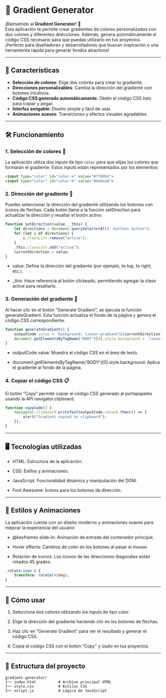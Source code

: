 # 🌈 Gradient Generator

¡Bienvenido al **Gradient Generator**! 🎨  
Esta aplicación te permite crear gradientes de colores personalizados con dos colores y diferentes direcciones. Además, genera automáticamente el código CSS necesario para que puedas utilizarlo en tus proyectos. ¡Perfecto para diseñadores y desarrolladores que buscan inspiración o una herramienta rápida para generar fondos atractivos!

---

## 🚀 Características

- **Selección de colores**: Elige dos colores para crear tu gradiente.
- **Direcciones personalizables**: Cambia la dirección del gradiente con botones intuitivos.
- **Código CSS generado automáticamente**: Obtén el código CSS listo para copiar y pegar.
- **Interfaz amigable**: Diseño simple y fácil de usar.
- **Animaciones suaves**: Transiciones y efectos visuales agradables.

---

## 🛠️ Funcionamiento

### 1. Selección de colores 🎨
La aplicación utiliza dos inputs de tipo `color` para que elijas los colores que formarán el gradiente. Estos inputs están representados por los elementos:

```html
<input type="color" id="color-a" value="#ff69b4">
<input type="color" id="color-b" value="#4a6ee0">
```

### 2. Dirección del gradiente 🧭
Puedes seleccionar la dirección del gradiente utilizando los botones con íconos de flechas. Cada botón llama a la función setDirection para actualizar la dirección y resaltar el botón activo.

```javascript
function setDirection(value, _this) {
    let directions = document.querySelectorAll(".buttons button");
    for (let i of directions) {
        i.classList.remove("active");
    }
    _this.classList.add("active");
    currentDirection = value;
}
```

- value: Define la dirección del gradiente (por ejemplo, to top, to right, etc.).

- _this: Hace referencia al botón clickeado, permitiendo agregar la clase active para resaltarlo.

### 3. Generación del gradiente 🌈
Al hacer clic en el botón "Generate Gradient", se ejecuta la función generateGradient. Esta función actualiza el fondo de la página y genera el código CSS correspondiente.

```javascript
function generateGradient() {
    outputCode.value = `background: linear-gradient(${currentDirection}, ${colorOne.value}, ${colorTwo.value});`;
    document.getElementsByTagName("BODY")[0].style.background = `linear-gradient(${currentDirection}, ${colorOne.value}, ${colorTwo.value})`;
}
```

- outputCode.value: Muestra el código CSS en el área de texto.

- document.getElementsByTagName('BODY')[0].style.background: Aplica el gradiente al fondo de la página.

### 4. Copiar el código CSS 📋
El botón "Copy" permite copiar el código CSS generado al portapapeles usando la API navigator.clipboard.

```javascript
function copyCode() {
    navigator.clipboard.writeText(outputCode.value).then(() => {
        alert("Gradient copied to clipboard");
    });
}
```

---

## 🖥️ Tecnologías utilizadas
- HTML: Estructura de la aplicación.

- CSS: Estilos y animaciones.

- JavaScript: Funcionalidad dinámica y manipulación del DOM.

- Font Awesome: Íconos para los botones de dirección.

---

## 🎨 Estilos y Animaciones
La aplicación cuenta con un diseño moderno y animaciones suaves para mejorar la experiencia del usuario:

- @keyframes slide-in: Animación de entrada del contenedor principal.

- Hover effects: Cambios de color en los botones al pasar el mouse.

- Rotación de íconos: Los íconos de las direcciones diagonales están rotados 45 grados.

```css
.rotate-icon i {
    transform: rotate(45deg);
}
```

---

## 🚀 Cómo usar
1. Selecciona dos colores utilizando los inputs de tipo color.

2. Elige la dirección del gradiente haciendo clic en los botones de flechas.

3. Haz clic en "Generate Gradient" para ver el resultado y generar el código CSS.

4. Copia el código CSS con el botón "Copy" y úsalo en tus proyectos.

---
## 📂 Estructura del proyecto

```
gradient-generator/
├── index.html          # Archivo principal HTML
├── style.css           # Estilos CSS
├── script.js           # Lógica de JavaScript
```